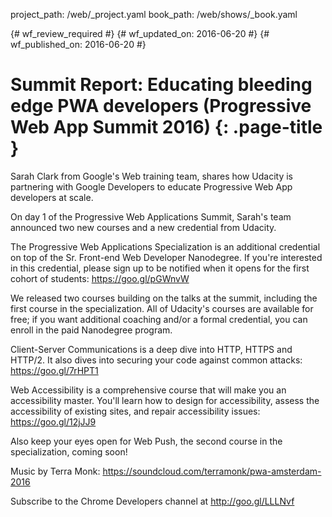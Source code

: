 project_path: /web/_project.yaml
book_path: /web/shows/_book.yaml

{# wf_review_required #}
{# wf_updated_on: 2016-06-20 #}
{# wf_published_on: 2016-06-20 #}

# Summit Report: Educating bleeding edge PWA developers (Progressive Web App Summit 2016) {: .page-title }

Sarah Clark from Google's Web training team, shares how Udacity is partnering with Google Developers to educate Progressive Web App developers at scale.

On day 1 of the Progressive Web Applications Summit, Sarah's team announced two new courses and a new credential from Udacity.

The Progressive Web Applications Specialization is an additional credential on top of the Sr. Front-end Web Developer Nanodegree. If you're interested in this credential, please sign up to be notified when it opens for the first cohort of students: https://goo.gl/pGWnvW

We released two courses building on the talks at the summit, including the first course in the specialization. All of Udacity's courses are available for free; if you want additional coaching and/or a formal credential, you can enroll in the paid Nanodegree program. 

Client-Server Communications is a deep dive into HTTP, HTTPS and HTTP/2. It also dives into securing your code against common attacks: https://goo.gl/7rHPT1

Web Accessibility is a comprehensive course that will make you an accessibility master. You'll learn how to design for accessibility, assess the accessibility of existing sites, and repair accessibility issues: https://goo.gl/12jJJ9

Also keep your eyes open for Web Push, the second course in the specialization, coming soon!

Music by Terra Monk: https://soundcloud.com/terramonk/pwa-amsterdam-2016

Subscribe to the Chrome Developers channel at http://goo.gl/LLLNvf
